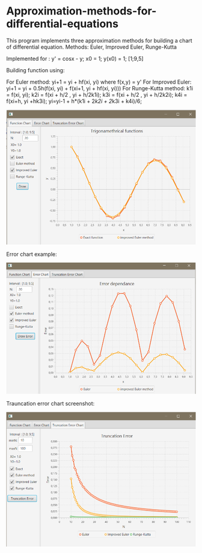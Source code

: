# Approximation-methods-for-differential-equations
This program implements three approximation methods for building a chart of differential equation. Methods: Euler, Improved Euler, Runge-Kutta

Implemented for : y' = cosx - y; x0 = 1; y(x0) = 1; [1;9,5]

Building function using:

For Euler method: yi+1 = yi + hf(xi, yi) where f(x,y) = y'
For Improved Euler: yi+1 = yi + 0.5h(f(xi, yi) + f(xi+1, yi + hf(xi, yi)))
For Runge-Kutta method: 
k1i = f(xi, yi);
k2i = f(xi + h/2 , yi + h/2k1i); 
k3i = f(xi + h/2 , yi + h/2k2i); 
k4i = f(xi+h, yi +hk3i);
yi=yi-1 + h*(k1i + 2*k2i + 2*k3i + k4i)/6;

![Function chart screenshot](https://github.com/BeardedWhale/Approximation-methods-for-differential-equations/blob/master/function%20chart.png)

Error chart example:

![Error chart screenshot](https://github.com/BeardedWhale/Approximation-methods-for-differential-equations/blob/master/Error%20chart.png)

Trauncation error chart screenshot:

![Truncation error chart](https://github.com/BeardedWhale/Approximation-methods-for-differential-equations/blob/master/truncation%20error.png)

